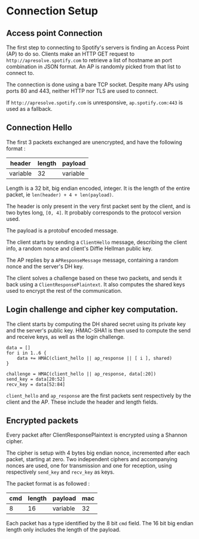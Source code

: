 # Connection Setup
## Access point Connection
The first step to connecting to Spotify's servers is finding an Access Point (AP) to do so.
Clients make an HTTP GET request to `http://apresolve.spotify.com` to retrieve a list of hostname an port combination in JSON format.
An AP is randomly picked from that list to connect to.

The connection is done using a bare TCP socket. Despite many APs using ports 80 and 443, neither HTTP nor TLS are used to connect.

If `http://apresolve.spotify.com` is unresponsive, `ap.spotify.com:443` is used as a fallback.

## Connection Hello
The first 3 packets exchanged are unencrypted, and have the following format :

header   | length | payload
---------|--------|---------
variable |   32   | variable

Length is a 32 bit, big endian encoded, integer.
It is the length of the entire packet, ie `len(header) + 4 + len(payload)`.

The header is only present in the very first packet sent by the client, and is two bytes long, `[0, 4]`.
It probably corresponds to the protocol version used.

The payload is a protobuf encoded message.

The client starts by sending a `ClientHello` message, describing the client info, a random nonce and client's Diffie Hellman public key.

The AP replies by a `APResponseMessage` message, containing a random nonce and the server's DH key.

The client solves a challenge based on these two packets, and sends it back using a `ClientResponsePlaintext`.
It also computes the shared keys used to encrypt the rest of the communication.

## Login challenge and cipher key computation.
The client starts by computing the DH shared secret using its private key and the server's public key.
HMAC-SHA1 is then used to compute the send and receive keys, as well as the login challenge.

```
data = []
for i in 1..6 {
    data += HMAC(client_hello || ap_response || [ i ], shared)
}

challenge = HMAC(client_hello || ap_response, data[:20])
send_key = data[20:52]
recv_key = data[52:84]
```

`client_hello` and `ap_response` are the first packets sent respectively by the client and the AP.
These include the header and length fields.

## Encrypted packets
Every packet after ClientResponsePlaintext is encrypted using a Shannon cipher.

The cipher is setup with 4 bytes big endian nonce, incremented after each packet, starting at zero.
Two independent ciphers and accompanying nonces are used, one for transmission and one for reception,
using respectively `send_key` and `recv_key` as keys.

The packet format is as followed :

cmd | length | payload  | mac
----|--------|----------|----
 8  |   16   | variable | 32

Each packet has a type identified by the 8 bit `cmd` field.
The 16 bit big endian length only includes the length of the payload.

